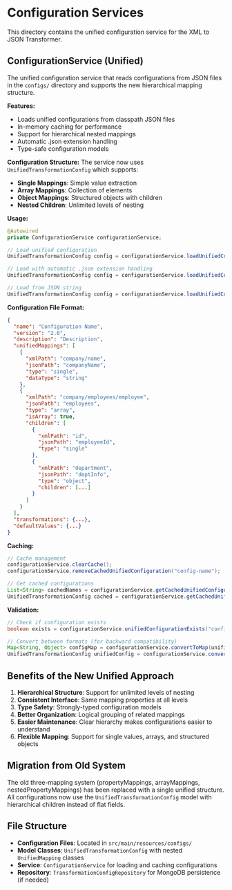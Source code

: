 # Configuration Services

This directory contains the unified configuration service for the XML to JSON Transformer.

## ConfigurationService (Unified)

The unified configuration service that reads configurations from JSON files in the `configs/` directory and supports the new hierarchical mapping structure.

**Features:**
- Loads unified configurations from classpath JSON files
- In-memory caching for performance
- Support for hierarchical nested mappings
- Automatic .json extension handling
- Type-safe configuration models

**Configuration Structure:**
The service now uses `UnifiedTransformationConfig` which supports:
- **Single Mappings**: Simple value extraction
- **Array Mappings**: Collection of elements
- **Object Mappings**: Structured objects with children
- **Nested Children**: Unlimited levels of nesting

**Usage:**
```java
@Autowired
private ConfigurationService configurationService;

// Load unified configuration
UnifiedTransformationConfig config = configurationService.loadUnifiedConfiguration("unified-company-employees-config");

// Load with automatic .json extension handling
UnifiedTransformationConfig config = configurationService.loadUnifiedConfigurationAuto("unified-company-employees-config");

// Load from JSON string
UnifiedTransformationConfig config = configurationService.loadUnifiedConfigurationFromJson(jsonString);
```

**Configuration File Format:**
```json
{
  "name": "Configuration Name",
  "version": "2.0",
  "description": "Description",
  "unifiedMappings": [
    {
      "xmlPath": "company/name",
      "jsonPath": "companyName",
      "type": "single",
      "dataType": "string"
    },
    {
      "xmlPath": "company/employees/employee",
      "jsonPath": "employees",
      "type": "array",
      "isArray": true,
      "children": [
        {
          "xmlPath": "id",
          "jsonPath": "employeeId",
          "type": "single"
        },
        {
          "xmlPath": "department",
          "jsonPath": "deptInfo",
          "type": "object",
          "children": [...]
        }
      ]
    }
  ],
  "transformations": {...},
  "defaultValues": {...}
}
```

**Caching:**
```java
// Cache management
configurationService.clearCache();
configurationService.removeCachedUnifiedConfiguration("config-name");

// Get cached configurations
List<String> cachedNames = configurationService.getCachedUnifiedConfigurationNames();
UnifiedTransformationConfig cached = configurationService.getCachedUnifiedConfiguration("config-name");
```

**Validation:**
```java
// Check if configuration exists
boolean exists = configurationService.unifiedConfigurationExists("config-name");

// Convert between formats (for backward compatibility)
Map<String, Object> configMap = configurationService.convertToMap(unifiedConfig);
UnifiedTransformationConfig unifiedConfig = configurationService.convertFromMap(configMap);
```

## Benefits of the New Unified Approach

1. **Hierarchical Structure**: Support for unlimited levels of nesting
2. **Consistent Interface**: Same mapping properties at all levels
3. **Type Safety**: Strongly-typed configuration models
4. **Better Organization**: Logical grouping of related mappings
5. **Easier Maintenance**: Clear hierarchy makes configurations easier to understand
6. **Flexible Mapping**: Support for single values, arrays, and structured objects

## Migration from Old System

The old three-mapping system (propertyMappings, arrayMappings, nestedPropertyMappings) has been replaced with a single unified structure. All configurations now use the `UnifiedTransformationConfig` model with hierarchical children instead of flat fields.

## File Structure

- **Configuration Files**: Located in `src/main/resources/configs/`
- **Model Classes**: `UnifiedTransformationConfig` with nested `UnifiedMapping` classes
- **Service**: `ConfigurationService` for loading and caching configurations
- **Repository**: `TransformationConfigRepository` for MongoDB persistence (if needed)
